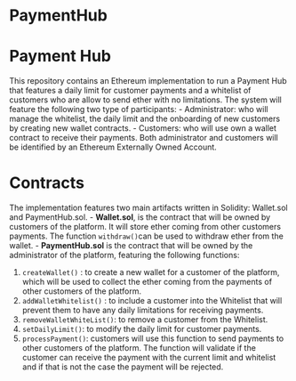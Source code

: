 # PaymentHub

# Payment Hub

This repository contains an Ethereum implementation to run a Payment Hub that features a daily limit for customer payments and a whitelist of customers who are allow to send ether with no limitations.
The system will feature the following two type of participants:
	- Administrator: who will manage the whitelist, the daily limit and the onboarding of new customers by creating new wallet contracts.
	- Customers: who will use own a wallet contract to receive their payments.
	Both administrator and customers will be identified by an Ethereum Externally Owned Account.

# Contracts
The implementation features two main artifacts written in Solidity: Wallet.sol and PaymentHub.sol. 
	- **Wallet.sol**, is the contract that will be owned by customers of the platform. It will store ether coming from other customers payments. The function `withdraw()`can be used to withdraw ether from the wallet. 
	- **PaymentHub.sol** is the contract that will be owned by the administrator of the platform, featuring the following functions:
		
 1. `createWallet()` : to create a new wallet for a customer of the platform, which will be used to collect the ether coming from the payments of other customers of the platform.
 2. `addWalletWhitelist()` : to include a customer into the Whitelist that will prevent them to have any daily limitations for receiving payments.
 3. `removeWalletWhiteList()`: to remove a customer from the Whitelist.
 4. `setDailyLimit()`: to modify the daily limit for customer payments.
 5. `processPayment()`: customers will use this function to send payments to other customers of the platform. The function will validate if the customer can receive the payment with the current limit and whitelist and if that is not the case the payment will be rejected.

 